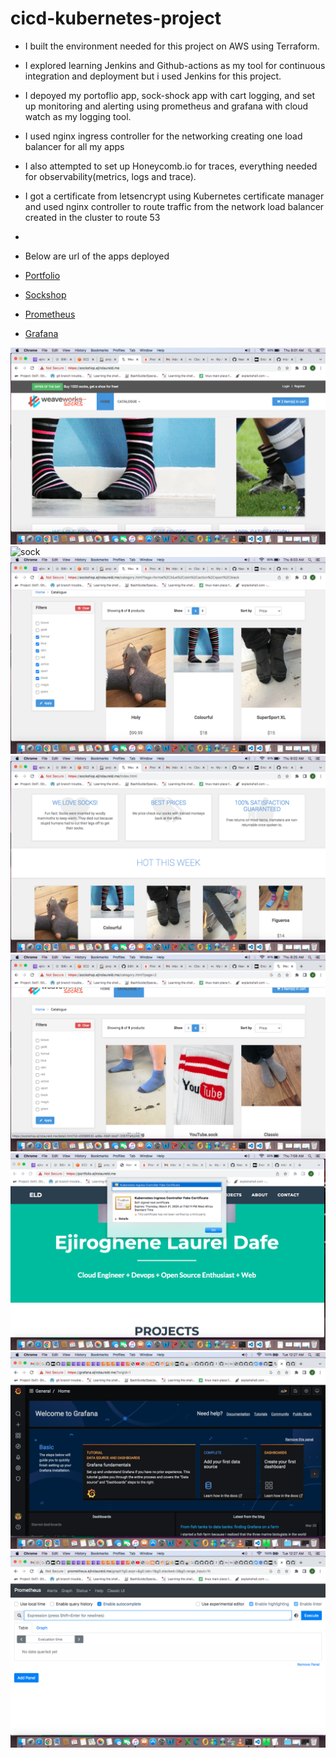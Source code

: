 # cicd-kubernetes-project

- I built the environment needed for this project on AWS using Terraform.
- I explored learning Jenkins and Github-actions as my tool for continuous integration and deployment but i used Jenkins for this project.
- I depoyed my portoflio app, sock-shock app with cart logging, and set up monitoring and alerting using prometheus and grafana with cloud watch as my logging tool. 
- I used nginx ingress controller for the networking creating one load balancer for all my apps
- I also attempted to set up Honeycomb.io for traces, everything needed for observability(metrics, logs and trace).

- I got a certificate from letsencrypt using Kubernetes certificate manager and used nginx controller to route traffic from the network load balancer created in the cluster to route 53
- 
- Below are url of the apps deployed  

- [Portfolio](https://portfolio.ejirolaureld.me)
- [Sockshop](https://sockshop.ejirolaureld.me)
- [Prometheus](https://prometheus.ejirolaureld.me)
- [Grafana](https://grafana.ejirolaureld.me)

![sock](./images/sockshop.png)
![sock](./images/sockshop1.png)  
![sock](./images/sockshop2.png)  
![sock](./images/sockshop3.png)  
![sock](./images/sockshop4.png)  
![portfolio](./images/portfolio.png)
![grafana](./images/grafana.png)  
![prometheus](./images/prometheus.png)  
